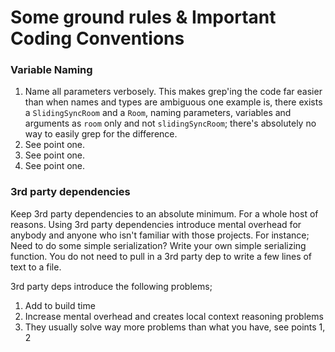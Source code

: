 # Some ground rules & Important Coding Conventions

### Variable Naming
1. Name all parameters verbosely. This makes grep'ing the code far easier than when names and types are ambiguous
   one example is, there exists a `SlidingSyncRoom` and a `Room`, naming parameters, variables and arguments as
   `room` only and not `slidingSyncRoom`; there's absolutely no way to easily grep for the difference.
2. See point one.
3. See point one.
4. See point one.

### 3rd party dependencies
Keep 3rd party dependencies to an absolute minimum. For a whole host of reasons.
Using 3rd party dependencies introduce mental overhead for anybody and anyone who isn't familiar
with those projects. For instance; Need to do some simple serialization? Write your own simple
serializing function. You do not need to pull in a 3rd party dep to write a few lines of text to a file.

3rd party deps introduce the following problems;
1. Add to build time
2. Increase mental overhead and creates local context reasoning problems
3. They usually solve way more problems than what you have, see points 1, 2